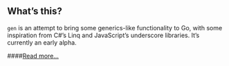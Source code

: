 ## What’s this?

`gen` is an attempt to bring some generics-like functionality to Go, with some inspiration from C#’s Linq and JavaScript’s underscore libraries. It’s currently an early alpha.

####<a href="http://clipperhouse.github.io/gen/">Read more...</a>
